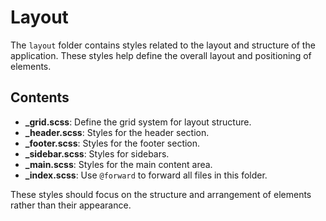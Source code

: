 # Layout

The `layout` folder contains styles related to the layout and structure of the application. These styles help define the overall layout and positioning of elements.

## Contents

- **_grid.scss**: Define the grid system for layout structure.
- **_header.scss**: Styles for the header section.
- **_footer.scss**: Styles for the footer section.
- **_sidebar.scss**: Styles for sidebars.
- **_main.scss**: Styles for the main content area.
- **_index.scss**: Use `@forward` to forward all files in this folder.

These styles should focus on the structure and arrangement of elements rather than their appearance.
